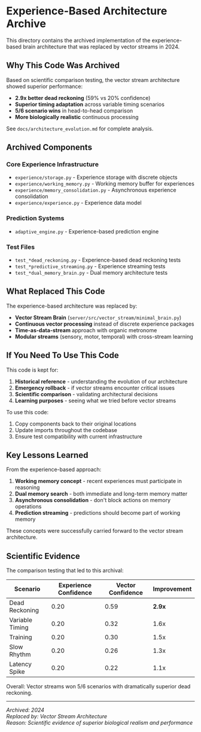 # Experience-Based Architecture Archive

This directory contains the archived implementation of the experience-based brain architecture that was replaced by vector streams in 2024.

## Why This Code Was Archived

Based on scientific comparison testing, the vector stream architecture showed superior performance:
- **2.9x better dead reckoning** (59% vs 20% confidence)
- **Superior timing adaptation** across variable timing scenarios  
- **5/6 scenario wins** in head-to-head comparison
- **More biologically realistic** continuous processing

See `docs/architecture_evolution.md` for complete analysis.

## Archived Components

### Core Experience Infrastructure
- `experience/storage.py` - Experience storage with discrete objects
- `experience/working_memory.py` - Working memory buffer for experiences
- `experience/memory_consolidation.py` - Asynchronous experience consolidation
- `experience/experience.py` - Experience data model

### Prediction Systems
- `adaptive_engine.py` - Experience-based prediction engine

### Test Files
- `test_*dead_reckoning.py` - Experience-based dead reckoning tests
- `test_*predictive_streaming.py` - Experience streaming tests  
- `test_*dual_memory_brain.py` - Dual memory architecture tests

## What Replaced This Code

The experience-based architecture was replaced by:
- **Vector Stream Brain** (`server/src/vector_stream/minimal_brain.py`)
- **Continuous vector processing** instead of discrete experience packages
- **Time-as-data-stream** approach with organic metronome
- **Modular streams** (sensory, motor, temporal) with cross-stream learning

## If You Need To Use This Code

This code is kept for:
1. **Historical reference** - understanding the evolution of our architecture
2. **Emergency rollback** - if vector streams encounter critical issues
3. **Scientific comparison** - validating architectural decisions
4. **Learning purposes** - seeing what we tried before vector streams

To use this code:
1. Copy components back to their original locations
2. Update imports throughout the codebase
3. Ensure test compatibility with current infrastructure

## Key Lessons Learned

From the experience-based approach:
1. **Working memory concept** - recent experiences must participate in reasoning
2. **Dual memory search** - both immediate and long-term memory matter
3. **Asynchronous consolidation** - don't block actions on memory operations
4. **Prediction streaming** - predictions should become part of working memory

These concepts were successfully carried forward to the vector stream architecture.

## Scientific Evidence

The comparison testing that led to this archival:

| Scenario | Experience Confidence | Vector Confidence | Improvement |
|----------|----------------------|-------------------|-------------|
| Dead Reckoning | 0.20 | 0.59 | **2.9x** |
| Variable Timing | 0.20 | 0.32 | 1.6x |
| Training | 0.20 | 0.30 | 1.5x |
| Slow Rhythm | 0.20 | 0.26 | 1.3x |
| Latency Spike | 0.20 | 0.22 | 1.1x |

Overall: Vector streams won 5/6 scenarios with dramatically superior dead reckoning.

---

*Archived: 2024*  
*Replaced by: Vector Stream Architecture*  
*Reason: Scientific evidence of superior biological realism and performance*